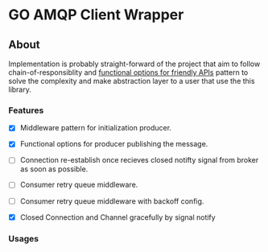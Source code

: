 # GO AMQP Client Wrapper

## About

Implementation is probably straight-forward of the project that aim to follow chain-of-responsiblity and [functional options for friendly APIs](https://dave.cheney.net/2014/10/17/functional-options-for-friendly-apis) pattern to solve the complexity and make abstraction layer to a user that use the this library.

### Features

- [x] Middleware pattern for initialization producer.

- [x] Functional options for producer publishing the message.

- [ ] Connection re-establish once recieves closed notifty signal from broker as soon as possible.

- [ ] Consumer retry queue middleware.

- [ ] Consumer retry queue middleware with backoff config.

- [x] Closed Connection and Channel gracefully by signal notify

### Usages

